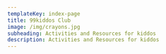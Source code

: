 ```yaml
---
templateKey: index-page
title: 99kiddos Club
image: /img/crayons.jpg
subheading: Activities and Resources for kiddos
description: Activities and Resources for kiddos
---
```

